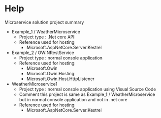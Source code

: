 # Help
Microservice solution project summary
- Example_1 / WeatherMicroservice
  - Project type : .Net core API
  - Reference used for hosting
    - Microsoft.AspNetCore.Server.Kestrel
- Example_2 / OWINRestService
  - Project type : normal console application
  - Reference used for hosting 
    - Microsoft.Owin
    - Microsoft.Owin.Hosting
    - Microsoft.Owin.Host.HttpListener
- WeatherMicroservice1
  - Project type : normal console application using Visual Source Code
  - Comment this project is same as Example_1 / WeatherMicroservice but in normal console application and not in .net core
  - Reference used for hosting 
    - Microsoft.AspNetCore.Server.Kestrel
